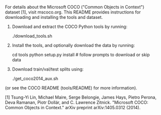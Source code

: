 For details about the Microsoft COCO ("Common Objects in Context") dataset [1],
visit mscoco.org.  This README provides instructions for downloading and
installing the tools and dataset.

1) Download and extract the COCO Python tools by running:

    ./download_tools.sh

2) Install the tools, and optionally download the data by running:

    cd tools
    python setup.py install  # follow prompts to download or skip data

3) Download train/val/test splits using:

    ./get_coco2014_aux.sh

(or see the COCO README (tools/README) for more information).


[1] Tsung-Yi Lin, Michael Maire, Serge Belongie, James Hays, Pietro Perona,
    Deva Ramanan, Piotr Dollár, and C. Lawrence Zitnick.
    "Microsoft COCO: Common Objects in Context."
    arXiv preprint arXiv:1405.0312 (2014).
